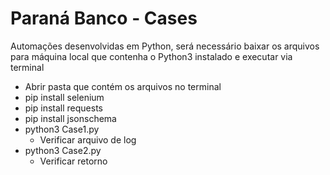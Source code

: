 # Paraná Banco - Cases

Automações desenvolvidas em Python, será necessário baixar os arquivos para máquina local que contenha o Python3 instalado e executar via terminal

- Abrir pasta que contém os arquivos no terminal
- pip install selenium
- pip install requests
- pip install jsonschema
- python3 Case1.py
  - Verificar arquivo de log
- python3 Case2.py
  - Verificar retorno
